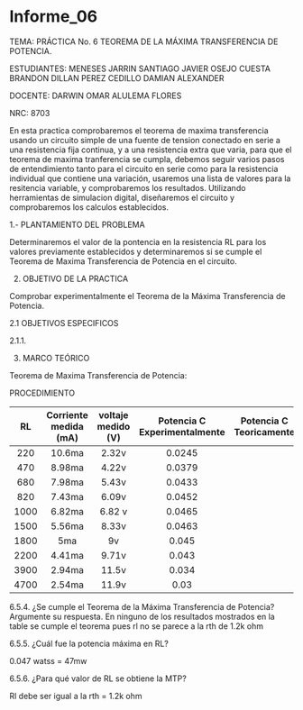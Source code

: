 # Informe_06

TEMA: PRÁCTICA No. 6 TEOREMA DE LA MÁXIMA TRANSFERENCIA DE POTENCIA.

ESTUDIANTES:  MENESES JARRIN SANTIAGO JAVIER OSEJO CUESTA BRANDON DILLAN PEREZ CEDILLO DAMIAN ALEXANDER 
    
DOCENTE: DARWIN OMAR ALULEMA FLORES 
 
NRC:  8703

En esta practica comprobaremos el teorema de maxima transferencia usando un circuito simple de una fuente de tension conectado en serie a una resistencia fija continua, y a una resistencia extra que varia, para que el teorema de maxima tranferencia se cumpla, debemos seguir varios pasos de entendimiento tanto para el circuito en serie como para la resistencia individual que contiene una variación, usaremos una lista de valores para la resitencia variable, y comprobaremos los resultados. Utilizando herramientas de simulacion digital, diseñaremos el circuito y comprobaremos los calculos establecidos.

1.- PLANTAMIENTO DEL PROBLEMA	

Determinaremos el valor de la pontencia en la resistencia RL para los valores previamente establecidos y determinaremos si se cumple el Teorema de Maxima Transferencia de Potencia en el circuito.

2. OBJETIVO DE LA PRACTICA

Comprobar experimentalmente el Teorema de la Máxima Transferencia de Potencia.

2.1 OBJETIVOS ESPECIFICOS

2.1.1. 

3. MARCO TEÓRICO

Teorema de Maxima Transferencia de Potencia:

PROCEDIMIENTO



|   RL   |Corriente medida (mA)| voltaje medido (V) |Potencia C Experimentalmente| Potencia C Teoricamente|
|:---: |  :---:  | :---:  | :---:   |:---:     |
|220 | 10.6ma | 2.32v| 0.0245|
|470 |  8.98ma | 4.22v| 0.0379|
|680 |  7.98ma  |5.43v|0.0433|
|820 |   7.43ma  | 6.09v|0.0452|
|1000  | 6.82ma | 6.82 v| 0.0465|
|1500 |   5.56ma | 8.33v|0.0463|
|1800    | 5ma  | 9v| 0.045|
|2200|  4.41ma| 9.71v|0.043|
|3900|  2.94ma|  11.5v|0.034|
|4700 |   2.54ma  | 11.9v |0.03|

6.5.4. ¿Se cumple el Teorema de la Máxima Transferencia de Potencia? Argumente su
respuesta.
En ninguno de los resultados mostrados en la table se cumple el teorema pues rl no se parece a la rth de 1.2k ohm 

6.5.5. ¿Cuál fue la potencia máxima en RL? 

0.047 watss = 47mw


6.5.6. ¿Para qué valor de RL se obtiene la MTP?

Rl debe ser igual a la rth = 1.2k ohm


